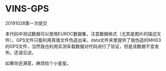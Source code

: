 # VINS-GPS
20191028第一次提交


本代码中测试数据可以使用EUROC数据集，注意数据格式（尤其是图片的描述文件），GPS文件只能利用真值文件伪造出来，data文件夹里提供了我伪造的MH03的GPS文件，当然我也利用实测车载数据对代码进行了验证，但是该数据不宜发布，还请见谅。


如果你还满意，麻烦给个小星星。
